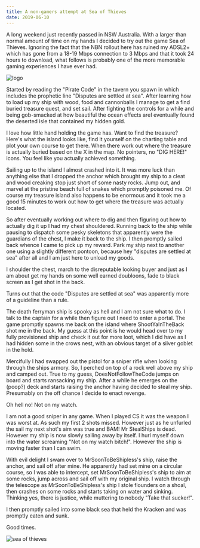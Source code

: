 ```yaml
---
title: A non-gamers attempt at Sea of Thieves
date: 2019-06-10
---
```


A long weekend just recently passed in NSW Australia. With a larger than normal amount of time on my hands I decided to try out the game Sea of Thieves. Ignoring the fact that the NBN rollout here has ruined my ADSL2+ which has gone from a 18-19 Mbps connection to 3 Mbps and that it took 24 hours to download, what follows is probably one of the more memorable gaming experiences I have ever had.

![logo](/static/sea-of-thieves.jpg#center)

Started by reading the "Pirate Code" in the tavern you spawn in which includes the prophetic line "Disputes are settled at sea". After learning how to load up my ship with wood, food and cannonballs I manage to get a find buried treasure quest, and set sail. After fighting the controls for a while and being gob-smacked at how beautiful the ocean effects areI eventually found the deserted isle that contained my hidden gold. 

I love how little hand holding the game has. Want to find the treasure? Here's what the island looks like, find it yourself on the charting table and plot your own course to get there. When there work out where the treasure is actually buried based on the X in the map. No pointers, no "DIG HERE!" icons. You feel like you actually achieved something.

Sailing up to the island I almost crashed into it. It was more luck than anything else that I dropped the anchor which brought my ship to a cleat and wood creaking stop just short of some nasty rocks. Jump out, and marvel at the pristine beach full of snakes which promptly poisoned me. Of course my treasure island also happens to be enormous and it took me a good 15 minutes to work out how to get where the treasure was actually located.

So after eventually working out where to dig and then figuring out how to actually dig it up I had my chest shouldered. Running back to the ship while pausing to dispatch some pesky skeletons that apparently were the guardians of the chest, I make it back to the ship. I then promptly sailed back whence I came to pick up my reward. Park my ship next to another one using a slightly different pontoon, because hey "disputes are settled at sea" after all and I am just here to unload my goods.

I shoulder the chest, march to the disreputable looking buyer and just as I am about get my hands on some well earned doubloons, fade to black screen as I get shot in the back.

Turns out that the code "Disputes are settled at sea" was apparently more of a guideline than a rule.

The death ferryman ship is spooky as hell and I am not sure what to do. I talk to the captain for a while then figure out I need to enter a portal. The game promptly spawns me back on the island where ShootYaInTheBack shot me in the back. My guess at this point is he would head over to my fully provisioned ship and check it out for more loot, which I did have as I had hidden some in the crows nest, with an obvious target of a silver goblet in the hold.

Mercifully I had swapped out the pistol for a sniper rifle when looking through the ships armory. So, I perched on top of a rock well above my ship and camped out. True to my guess, DoesNotFollowTheCode jumps on board and starts ransacking my ship. After a while he emerges on the (poop?) deck and starts raising the anchor having decided to steal my ship. Presumably on the off chance I decide to enact revenge. 

Oh hell no! Not on my watch.

I am not a good sniper in any game. When I played CS it was the weapon I was worst at. As such my first 2 shots missed. However just as he unfurled the sail my next shot's aim was true and BAM! Mr StealShips is dead. However my ship is now slowly sailing away by itself. I hurl myself down into the water screaming "Not on my watch bitch!". However the ship is moving faster than I can swim.

With evil delight I swam over to MrSoonToBeShipless's ship, raise the anchor, and sail off after mine. He apparently had set mine on a circular course, so I was able to intercept, set MrSoonToBeShipless's ship to aim at some rocks, jump across and sail off with my original ship. I watch through the telescope as MrSoonToBeShipless's ship I stole flounders on a shoal, then crashes on some rocks and starts taking on water and sinking. Thinking yes, there is justice, while muttering to nobody "Take that sucker!".

I then promptly sailed into some black sea that held the Kracken and was promptly eaten and sunk.

Good times.

![sea of thieves](/static/sea-of-thieves.png#center)